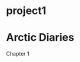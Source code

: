 # project1
<!DOCTYPE html>
<html>
<head>
<title>Page Title</title>
</head>
<body>

<h1>Arctic Diaries</h1>
<p>Chapter 1</p>

</body>
</html>
